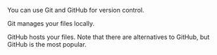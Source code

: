You can use Git and GitHub for version control.

Git manages your files locally.

GitHub hosts your files. Note that there are alternatives to GitHub, but GitHub is the most popular.
